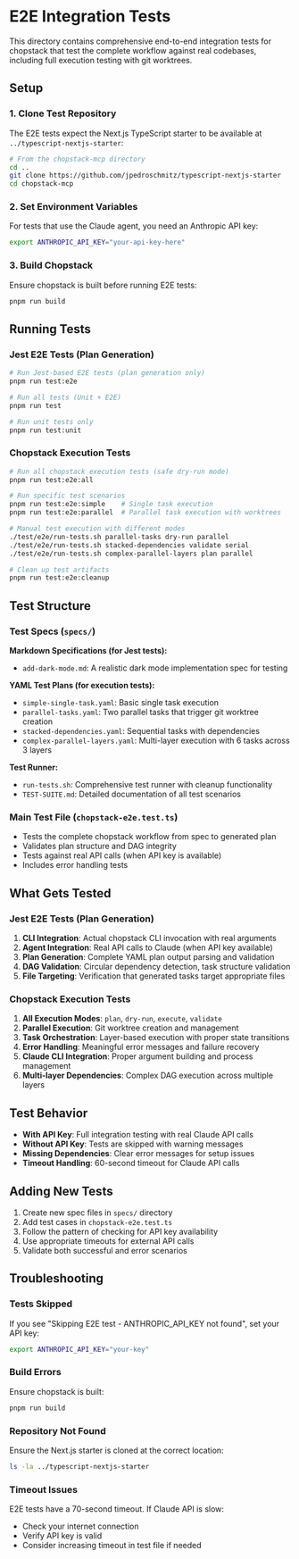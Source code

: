 # E2E Integration Tests

This directory contains comprehensive end-to-end integration tests for chopstack that test the complete workflow against real codebases, including full execution testing with git worktrees.

## Setup

### 1. Clone Test Repository

The E2E tests expect the Next.js TypeScript starter to be available at `../typescript-nextjs-starter`:

```bash
# From the chopstack-mcp directory
cd ..
git clone https://github.com/jpedroschmitz/typescript-nextjs-starter
cd chopstack-mcp
```

### 2. Set Environment Variables

For tests that use the Claude agent, you need an Anthropic API key:

```bash
export ANTHROPIC_API_KEY="your-api-key-here"
```

### 3. Build Chopstack

Ensure chopstack is built before running E2E tests:

```bash
pnpm run build
```

## Running Tests

### Jest E2E Tests (Plan Generation)

```bash
# Run Jest-based E2E tests (plan generation only)
pnpm run test:e2e

# Run all tests (Unit + E2E)
pnpm run test

# Run unit tests only
pnpm run test:unit
```

### Chopstack Execution Tests

```bash
# Run all chopstack execution tests (safe dry-run mode)
pnpm run test:e2e:all

# Run specific test scenarios
pnpm run test:e2e:simple    # Single task execution
pnpm run test:e2e:parallel  # Parallel task execution with worktrees

# Manual test execution with different modes
./test/e2e/run-tests.sh parallel-tasks dry-run parallel
./test/e2e/run-tests.sh stacked-dependencies validate serial
./test/e2e/run-tests.sh complex-parallel-layers plan parallel

# Clean up test artifacts
pnpm run test:e2e:cleanup
```

## Test Structure

### Test Specs (`specs/`)

**Markdown Specifications (for Jest tests):**
- `add-dark-mode.md`: A realistic dark mode implementation spec for testing

**YAML Test Plans (for execution tests):**
- `simple-single-task.yaml`: Basic single task execution
- `parallel-tasks.yaml`: Two parallel tasks that trigger git worktree creation
- `stacked-dependencies.yaml`: Sequential tasks with dependencies
- `complex-parallel-layers.yaml`: Multi-layer execution with 6 tasks across 3 layers

**Test Runner:**
- `run-tests.sh`: Comprehensive test runner with cleanup functionality
- `TEST-SUITE.md`: Detailed documentation of all test scenarios

### Main Test File (`chopstack-e2e.test.ts`)

- Tests the complete chopstack workflow from spec to generated plan
- Validates plan structure and DAG integrity
- Tests against real API calls (when API key is available)
- Includes error handling tests

## What Gets Tested

### Jest E2E Tests (Plan Generation)
1. **CLI Integration**: Actual chopstack CLI invocation with real arguments
2. **Agent Integration**: Real API calls to Claude (when API key available)
3. **Plan Generation**: Complete YAML plan output parsing and validation
4. **DAG Validation**: Circular dependency detection, task structure validation
5. **File Targeting**: Verification that generated tasks target appropriate files

### Chopstack Execution Tests
1. **All Execution Modes**: `plan`, `dry-run`, `execute`, `validate`
2. **Parallel Execution**: Git worktree creation and management
3. **Task Orchestration**: Layer-based execution with proper state transitions
4. **Error Handling**: Meaningful error messages and failure recovery
5. **Claude CLI Integration**: Proper argument building and process management
6. **Multi-layer Dependencies**: Complex DAG execution across multiple layers

## Test Behavior

- **With API Key**: Full integration testing with real Claude API calls
- **Without API Key**: Tests are skipped with warning messages
- **Missing Dependencies**: Clear error messages for setup issues
- **Timeout Handling**: 60-second timeout for Claude API calls

## Adding New Tests

1. Create new spec files in `specs/` directory
2. Add test cases in `chopstack-e2e.test.ts`
3. Follow the pattern of checking for API key availability
4. Use appropriate timeouts for external API calls
5. Validate both successful and error scenarios

## Troubleshooting

### Tests Skipped

If you see "Skipping E2E test - ANTHROPIC_API_KEY not found", set your API key:

```bash
export ANTHROPIC_API_KEY="your-key"
```

### Build Errors

Ensure chopstack is built:

```bash
pnpm run build
```

### Repository Not Found

Ensure the Next.js starter is cloned at the correct location:

```bash
ls -la ../typescript-nextjs-starter
```

### Timeout Issues

E2E tests have a 70-second timeout. If Claude API is slow:

- Check your internet connection
- Verify API key is valid
- Consider increasing timeout in test file if needed
